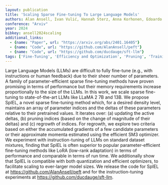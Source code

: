 ```yaml
---
layout: publication
title: 'Scaling Sparse Fine-tuning To Large Language Models'
authors: Alan Ansell, Ivan Vulić, Hannah Sterz, Anna Korhonen, Edoardo M. Ponti
conference: "Arxiv"
year: 2024
bibkey: ansell2024scaling
additional_links:
  - {name: "Paper", url: "https://arxiv.org/abs/2401.16405"}
  - {name: "Code", url: "https://github.com/AlanAnsell/peft"}
  - {name: "Code", url: "https://github.com/ducdauge/sft-llm"}
tags: ['Fine-Tuning', 'Efficiency and Optimization', 'Pruning', 'Training Techniques', 'Has Code', 'Pretraining Methods', 'Quantization']
---
```

Large Language Models (LLMs) are difficult to fully fine-tune (e.g., with
instructions or human feedback) due to their sheer number of parameters. A
family of parameter-efficient sparse fine-tuning methods have proven promising
in terms of performance but their memory requirements increase proportionally
to the size of the LLMs. In this work, we scale sparse fine-tuning to
state-of-the-art LLMs like LLaMA 2 7B and 13B. We propose SpIEL, a novel sparse
fine-tuning method which, for a desired density level, maintains an array of
parameter indices and the deltas of these parameters relative to their
pretrained values. It iterates over: (a) updating the active deltas, (b)
pruning indices (based on the change of magnitude of their deltas) and (c)
regrowth of indices. For regrowth, we explore two criteria based on either the
accumulated gradients of a few candidate parameters or their approximate
momenta estimated using the efficient SM3 optimizer. We experiment with
instruction-tuning of LLMs on standard dataset mixtures, finding that SpIEL is
often superior to popular parameter-efficient fine-tuning methods like LoRA
(low-rank adaptation) in terms of performance and comparable in terms of run
time. We additionally show that SpIEL is compatible with both quantization and
efficient optimizers, to facilitate scaling to ever-larger model sizes. We
release the code for SpIEL at https://github.com/AlanAnsell/peft and for the
instruction-tuning experiments at https://github.com/ducdauge/sft-llm.
